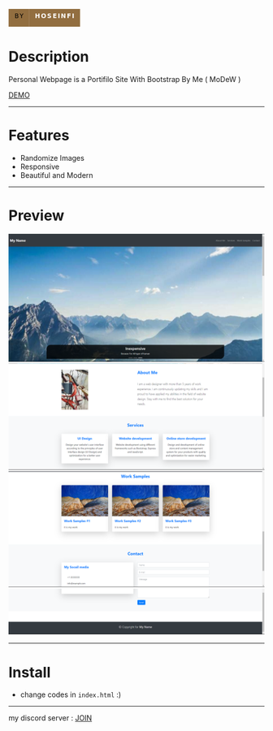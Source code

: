 [![By Hoseinfi](https://github.com/Hoseinfi/Hoseinfi/blob/main/by-hoseinfi.png)](https://github.com/Hoseinfi)

# Description
Personal Webpage is a Portifilo Site With Bootstrap By Me ( MoDeW )

[DEMO](https://hoseinfi.github.io/web-page-person)
_________________________________________
# Features
- Randomize Images
- Responsive
- Beautiful and Modern
_________________________________________
# Preview
![One](https://github.com/Hoseinfi/web-page-person/blob/main/one.png)
![Two](https://github.com/Hoseinfi/web-page-person/blob/main/two.png)
![Three](https://github.com/Hoseinfi/web-page-person/blob/main/three.png)
![Four](https://github.com/Hoseinfi/web-page-person/blob/main/4.png)
_________________________________________
# Install
- change codes in `index.html` :)
_________________________________________
my discord server : [JOIN](https://discord.gg/tckXBhv3Rw)
